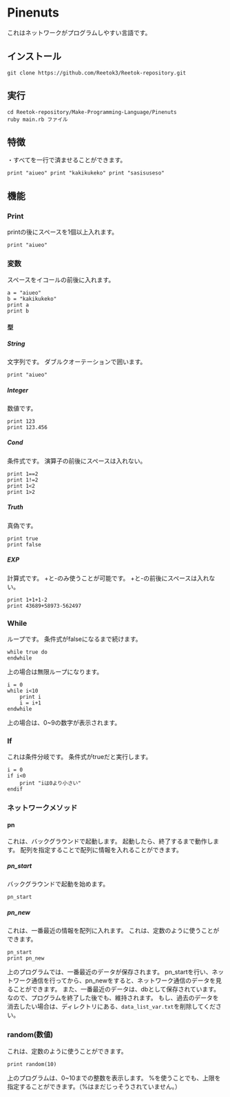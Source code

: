 <div id="pinuts_description"></div>

# Pinenuts
これはネットワークがプログラムしやすい言語です。
## インストール
```
git clone https://github.com/Reetok3/Reetok-repository.git
```
## 実行
```
cd Reetok-repository/Make-Programming-Language/Pinenuts
ruby main.rb ファイル
```
## 特徴
・すべてを一行で済ませることができます。
```
print "aiueo" print "kakikukeko" print "sasisuseso"
```
## 機能
### Print
printの後にスペースを1個以上入れます。
```
print "aiueo"
```
### 変数
スペースをイコールの前後に入れます。
```
a = "aiueo"
b = "kakikukeko"
print a
print b
```
#### 型
##### String
文字列です。
ダブルクオーテーションで囲います。
```
print "aiueo"
```
##### Integer
数値です。
```
print 123
print 123.456
```
##### Cond
条件式です。
演算子の前後にスペースは入れない。
```
print 1==2
print 1!=2
print 1<2
print 1>2
```
##### Truth
真偽です。
```
print true
print false
```
##### EXP
計算式です。
+と-のみ使うことが可能です。
+と-の前後にスペースは入れない。
```
print 1+1+1-2
print 43689+58973-562497
```
### While
ループです。
条件式がfalseになるまで続けます。
```
while true do
endwhile
```
上の場合は無限ループになります。
```
i = 0
while i<10
	print i
	i = i+1
endwhile
```
上の場合は、0~9の数字が表示されます。
### If
これは条件分岐です。
条件式がtrueだと実行します。
```
i = 0
if i<0
	print "iは0より小さい"
endif
```
### ネットワークメソッド
#### pn
これは、バックグラウンドで起動します。
起動したら、終了するまで動作します。
配列を指定することで配列に情報を入れることができます。
##### pn_start
バックグラウンドで起動を始めます。
```
pn_start
```
##### pn_new
これは、一番最近の情報を配列に入れます。
これは、定数のように使うことができます。
```
pn_start
print pn_new
```
上のプログラムでは、一番最近のデータが保存されます。
pn_startを行い、ネットワーク通信を行ってから、pn_newをすると、ネットワーク通信のデータを見ることができます。
また、一番最近のデータは、dbとして保存されています。
なので、プログラムを終了した後でも、維持されます。
もし、過去のデータを消去したい場合は、ディレクトリにある、`data_list_var.txt`を削除してください。
### random(数値)
これは、定数のように使うことができます。
```
print random(10)
```
上のプログラムは、0~10までの整数を表示します。
%を使うことでも、上限を指定することができます。（%はまだじっそうされていません。）
